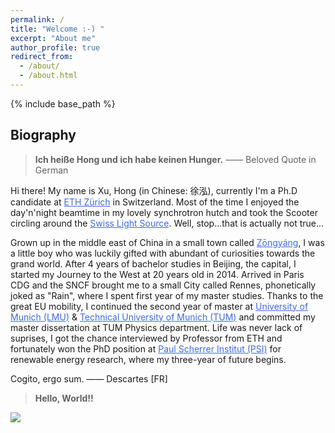 ```yaml
---
permalink: /
title: "Welcome :-) "
excerpt: "About me"
author_profile: true
redirect_from: 
  - /about/
  - /about.html
---
```

<!-- Global site tag (gtag.js) - Google Analytics -->
<script async src="https://www.googletagmanager.com/gtag/js?id=UA-129282360-1"></script>
<script>
  window.dataLayer = window.dataLayer || [];
  function gtag(){dataLayer.push(arguments);}
  gtag('js', new Date());

  gtag('config', 'UA-129282360-1');
</script>

{% include base_path %}


## Biography

>**Ich heiße Hong und ich habe keinen Hunger.** —— Beloved Quote in German

<p>Hi there! My name is Xu, Hong (in Chinese: 徐泓), currently I'm a Ph.D candidate at <a href="https://www.ethz.ch/en.html" style="color:rgb(65, 105, 225);" onClick="ga('send', 'event', { eventCategory: '', eventAction: 'click', eventLabel: '', eventValue: 1});" target="_blank">ETH Zürich</a> in Switzerland. Most of the time I enjoyed the day'n'night beamtime in my lovely synchrotron hutch and took the Scooter circling around the <a href="https://www.psi.ch/sls/" style="color:rgb(65, 105, 225);" onClick="ga('send', 'event', { eventCategory: '', eventAction: 'click', eventLabel: '', eventValue: 1});" target="_blank">Swiss Light Source</a>. Well, stop...that is actually not true...</p> 

<p>Grown up in the middle east of China in a small town called <a href="https://www.google.com/maps/place/%E4%B8%AD%E5%9B%BD%E5%AE%89%E5%BE%BD%E7%9C%81%E5%AE%89%E5%BA%86%E5%B8%82%E6%9E%9E%E9%98%B3%E5%8E%BF/@30.8577548,117.1307693,10z/data=!3m1!4b1!4m5!3m4!1s0x34348f82e68d264d:0x42fdf5bcd3d7d384!8m2!3d30.700733!4d117.2202" style="color:rgb(65, 105, 225);" onClick="ga('send', 'event', { eventCategory: '', eventAction: 'click', eventLabel: '', eventValue: 1});" target="_blank">Zōngyáng</a>, I was a little boy who was luckily gifted with abundant of curiosities towards the grand world. After 4 years of bachelor studies in Beijing, the capital, I started my Journey to the West at 20 years old in 2014. Arrived in Paris CDG and the SNCF brought me to a small City called Rennes, phonetically joked as "Rain", where I spent first year of my master studies. Thanks to the great EU mobility, I continued the second year of master at <a href="https://www.en.uni-muenchen.de/index.html" style="color:rgb(65, 105, 225);" onClick="ga('send', 'event', { eventCategory: '', eventAction: 'click', eventLabel: '', eventValue: 1});" target="_blank">University of Munich (LMU)</a> & <a href="https://www.tum.de/" style="color:rgb(65, 105, 225);" onClick="ga('send', 'event', { eventCategory: '', eventAction: 'click', eventLabel: '', eventValue: 1});" target="_blank">Technical University of Munich (TUM)</a> and committed my master dissertation at TUM Physics department. Life was never lack of suprises, I got the chance interviewed by Professor from ETH and fortunately won the PhD position at <a href="https://www.psi.ch/" style="color:rgb(65, 105, 225);" onClick="ga('send', 'event', { eventCategory: '', eventAction: 'click', eventLabel: '', eventValue: 1});" target="_blank">Paul Scherrer Institut (PSI)</a> for renewable energy research, where my three-year of future begins. </p> 

<p>Cogito, ergo sum. —— Descartes [FR] </p> 

<div id="google_translate_element"></div><script type="text/javascript">
function googleTranslateElementInit() {
  new google.translate.TranslateElement({pageLanguage: 'en', multilanguagePage: true}, 'google_translate_element');
}
</script><script type="text/javascript" src="//translate.google.com/translate_a/element.js?cb=googleTranslateElementInit"></script>  

>**Hello, World!!**

<script type='text/javascript' id='clustrmaps' src='//cdn.clustrmaps.com/map_v2.js?cl=bfbfbf&w=a&t=t&d=31-oTbxba9tgCZlE4jtgH4WP8bNi_2y2Qgo5dZNFtRk&co=ffffff&cmo=ffc553&cmn=ff5353&ct=c4bebe'></script>

<a href="https://info.flagcounter.com/D897"><img src="https://s01.flagcounter.com/count/D897/bg_FFFFFF/txt_404040/border_FFFFFF/columns_8/maxflags_16/viewers_3/labels_0/pageviews_1/flags_0/percent_0/" border="0"></a>
